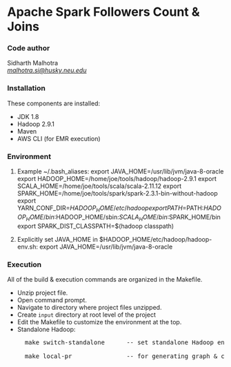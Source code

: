 # Apache Spark Followers Count & Joins

### Code author
Sidharth Malhotra <br/>
<i>malhotra.si@husky.neu.edu</i>

### Installation
These components are installed:
- JDK 1.8
- Hadoop 2.9.1
- Maven
- AWS CLI (for EMR execution)

### Environment
1) Example ~/.bash_aliases:
export JAVA_HOME=/usr/lib/jvm/java-8-oracle
export HADOOP_HOME=/home/joe/tools/hadoop/hadoop-2.9.1
export SCALA_HOME=/home/joe/tools/scala/scala-2.11.12
export SPARK_HOME=/home/joe/tools/spark/spark-2.3.1-bin-without-hadoop
export YARN_CONF_DIR=$HADOOP_HOME/etc/hadoop
export PATH=$PATH:$HADOOP_HOME/bin:$HADOOP_HOME/sbin:$SCALA_HOME/bin:$SPARK_HOME/bin
export SPARK_DIST_CLASSPATH=$(hadoop classpath)

2) Explicitly set JAVA_HOME in $HADOOP_HOME/etc/hadoop/hadoop-env.sh:
export JAVA_HOME=/usr/lib/jvm/java-8-oracle

### Execution
All of the build & execution commands are organized in the Makefile.
- Unzip project file.
- Open command prompt.
- Navigate to directory where project files unzipped.
- Create `input` directory at root level of the project 
- Edit the Makefile to customize the environment at the top.
- Standalone Hadoop: <br/>
	<pre>
    make switch-standalone   	-- set standalone Hadoop environment (execute once)<br/>
    make local-pr               -- for generating graph & calculating PR
	</pre>


